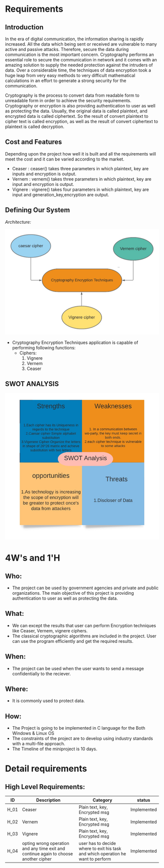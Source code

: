 # Requirements
## Introduction

In the era of digital communication, the information sharing is rapidly increased. All the data which being sent or received are vulnerable to many active and passive attacks. Therefore, secure the data during communication is the most important concern. Cryptography performs an essential role to secure the communication in network and it comes with an amazing solution to supply the needed protection against the intruders of data. Over a considerable time, the techniques of data encryption took a huge leap from very easy methods to very difficult mathematical calculations in an effort to generate a strong security for the communication.

Cryptography is the process to convert data from readable form to unreadable form in order to achieve the security requirements. Cryptography or encryption is also providing authentication to user as well as protecting the data. Usually, the original data is called plaintext, and encrypted data is called ciphertext. So the result of convert plaintext to cipher text is called encryption, as well as the result of convert ciphertext to plaintext is called decryption.



## Cost and Features
Depending upon the project how well it is built and all the requirements will meet the cost and it can be varied according to the market.
- Ceaser : ceaser() takes three parameters in which plaintext, key are inputs and encryption is output.
- Vernem : vernem() takes three parameters in which plaintext, key are input and encryption is output.
- Vignere : vignere() takes four parameters in which plaintext, key are input and generation_key,encryption are output.

## Defining Our System
  *Architecture:*
  
   ![Architecture](https://github.com/HARISHCH684/l-tminiproject/blob/master/5_Images/architecture.jpeg)

   
 - Cryptography Encryption Techniques application is capable of performing following functions:
    -   Ciphers:
        1. Vignere
        2. Vernem
        3. Ceaser
 
    

## SWOT ANALYSIS
![swot analysis](https://github.com/HARISHCH684/l-tminiproject/blob/master/5_Images/swot.jpeg)


# 4W&#39;s and 1&#39;H

## Who:

- The project can be used by government agencies and private and public organizations. The main objective of this project is providing authentication to user as well as protecting the data.

## What:

- We can except the results that user can perform Encryption techniques like Ceaser, Vernem, vignere ciphers.
- The classical cryptographic algorithms are included in the project. User can use the program efficiently and get the required results.


## When:

- The project can be used when the user wants to send a message confidentially to the reciever.

## Where:

- It is commonly used to protect data.

## How:

- The Project is going to be implemented in C language for the Both Windows & Linux OS
- The constraints of the project are to develop using industry standards with a multi-file approach.
- The Timeline of the miniproject is 10 days.

# Detail requirements
## High Level Requirements:
|ID| Description |Category|status|
|--|------------|------|---------|
|H_01 |Ceaser| Plain text, key, Encrypted msg|Implemented
|H_02 |Vernem|Plain text, key, Encrypted msg|Implemented
|H_03|Vignere |Plain text, key, Encrypted msg|Implemented
|H_04|opting wrong operation and any time exit and continue again to choose another cipher | user has to decide where to exit his task and which operation he want to perform |Implemented